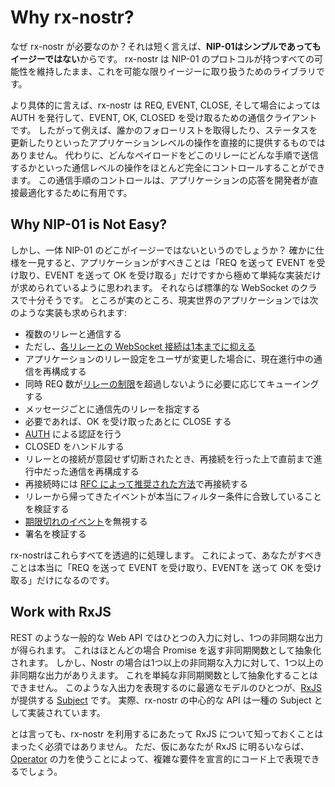# Why rx-nostr?

なぜ rx-nostr が必要なのか？それは短く言えば、**NIP-01はシンプルであってもイージーではない**からです。
rx-nostr は NIP-01 のプロトコルが持つすべての可能性を維持したまま、これを可能な限りイージーに取り扱うためのライブラリです。

より具体的に言えば、rx-nostr は REQ, EVENT, CLOSE, そして場合によっては AUTH を発行して、EVENT, OK, CLOSED を受け取るための通信クライアントです。
したがって例えば、誰かのフォローリストを取得したり、ステータスを更新したりといったアプリケーションレベルの操作を直接的に提供するものではありません。
代わりに、どんなペイロードをどこのリレーにどんな手順で送信するかといった通信レベルの操作をほとんど完全にコントロールすることができます。
この通信手順のコントロールは、アプリケーションの応答を開発者が直接最適化するために有用です。

## Why NIP-01 is Not Easy?

しかし、一体 NIP-01 のどこがイージーではないというのでしょうか？
確かに仕様を一見すると、アプリケーションがすべきことは「REQ を送って EVENT を受け取り、EVENT を送って OK を受け取る」だけですから極めて単純な実装だけが求められているように思われます。
それならば標準的な WebSocket のクラスで十分そうです。
ところが実のところ、現実世界のアプリケーションでは次のような実装も求められます:

- 複数のリレーと通信する
- ただし、[各リレーとの WebSocket 接続は1本までに抑える](https://github.com/nostr-protocol/nips/blob/8184749f5b336117ae4cedc72be28a9875a004d3/01.md#:~:text=Clients%20SHOULD%20open%20a%20single%20websocket%20connection%20to%20each%20relay)
- アプリケーションのリレー設定をユーザが変更した場合に、現在進行中の通信を再構成する
- 同時 REQ 数が[リレーの制限](https://github.com/nostr-protocol/nips/blob/8184749f5b336117ae4cedc72be28a9875a004d3/11.md#server-limitations)を超過しないように必要に応じてキューイングする
- メッセージごとに通信先のリレーを指定する
- 必要であれば、OK を受け取ったあとに CLOSE する
- [AUTH](https://github.com/nostr-protocol/nips/blob/master/42.md) による認証を行う
- CLOSED をハンドルする
- リレーとの接続が意図せず切断されたとき、再接続を行った上で直前まで進行中だった通信を再構成する
- 再接続時には [RFC によって推奨された方法](https://www.rfc-editor.org/rfc/rfc6455.html#section-7.2.3)で再接続する
- リレーから帰ってきたイベントが本当にフィルター条件に合致していることを検証する
- [期限切れのイベント](https://github.com/nostr-protocol/nips/blob/master/40.md)を無視する
- 署名を検証する

rx-nostrはこれらすべてを透過的に処理します。
これによって、あなたがすべきことは本当に「REQ を送って EVENT を受け取り、EVENTを 送って OK を受け取る」だけになるのです。

## Work with RxJS

REST のような一般的な Web API ではひとつの入力に対し、1つの非同期な出力が得られます。
これはほとんどの場合 Promise を返す非同期関数として抽象化されます。
しかし、Nostr の場合は1つ以上の非同期な入力に対して、1つ以上の非同期な出力がありえます。
これを単純な非同期関数として抽象化することはできません。
このような入出力を表現するのに最適なモデルのひとつが、[RxJS](https://rxjs.dev/) が提供する [Subject](https://rxjs.dev/guide/subject) です。
実際、rx-nostr の中心的な API は一種の Subject として実装されています。

とは言っても、rx-nostr を利用するにあたって RxJS について知っておくことはまったく必須ではありません。
ただ、仮にあなたが RxJS に明るいならば、[Operator](https://rxjs.dev/guide/operators) の力を使うことによって、複雑な要件を宣言的にコード上で表現できるでしょう。
